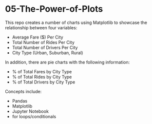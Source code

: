 # 05-The-Power-of-Plots

This repo creates a number of charts using Matplotlib to showcase the relationship between four variables:
* Average Fare ($) Per City
* Total Number of Rides Per City
* Total Number of Drivers Per City
* City Type (Urban, Suburban, Rural)

In addition, there are pie charts with the following information:
* % of Total Fares by City Type
* % of Total Rides by City Type
* % of Total Drivers by City Type 

Concepts include:
* Pandas 
* Matplotlib
* Jupyter Notebook
* for loops/conditionals
